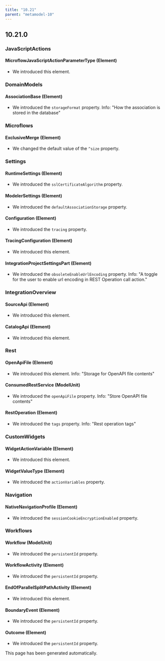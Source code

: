 ```yaml
---
title: "10.21"
parent: "metamodel-10"
---
```


## 10.21.0

### JavaScriptActions

#### MicroflowJavaScriptActionParameterType (Element)
* We introduced this element. 

### DomainModels

#### AssociationBase (Element)
* We introduced the `storageFormat` property. Info: "How the association is stored in the database"

### Microflows

#### ExclusiveMerge (Element)
* We changed the default value of the `^size` property.

### Settings

#### RuntimeSettings (Element)
* We introduced the `sslCertificateAlgorithm` property. 

#### ModelerSettings (Element)
* We introduced the `defaultAssociationStorage` property. 

#### Configuration (Element)
* We introduced the `tracing` property. 

#### TracingConfiguration (Element)
* We introduced this element. 

#### IntegrationProjectSettingsPart (Element)
* We introduced the `obsoleteEnableUrlEncoding` property. Info: "A toggle for the user to enable url encoding in REST Operation call action."

### IntegrationOverview

#### SourceApi (Element)
* We introduced this element. 

#### CatalogApi (Element)
* We introduced this element. 

### Rest

#### OpenApiFile (Element)
* We introduced this element. Info: "Storage for OpenAPI file contents"

#### ConsumedRestService (ModelUnit)
* We introduced the `openApiFile` property. Info: "Store OpenAPI file contents"

#### RestOperation (Element)
* We introduced the `tags` property. Info: "Rest operation tags"

### CustomWidgets

#### WidgetActionVariable (Element)
* We introduced this element. 

#### WidgetValueType (Element)
* We introduced the `actionVariables` property. 

### Navigation

#### NativeNavigationProfile (Element)
* We introduced the `sessionCookieEncryptionEnabled` property. 

### Workflows

#### Workflow (ModelUnit)
* We introduced the `persistentId` property. 

#### WorkflowActivity (Element)
* We introduced the `persistentId` property. 

#### EndOfParallelSplitPathActivity (Element)
* We introduced this element. 

#### BoundaryEvent (Element)
* We introduced the `persistentId` property. 

#### Outcome (Element)
* We introduced the `persistentId` property. 

This page has been generated automatically.
